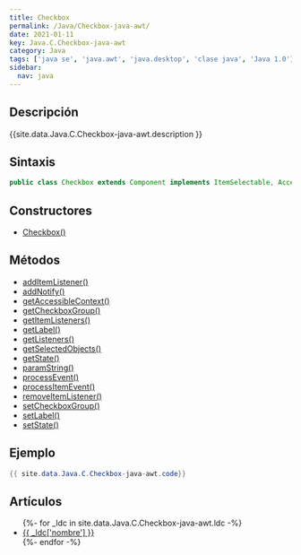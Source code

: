 ```yaml
---
title: Checkbox
permalink: /Java/Checkbox-java-awt/
date: 2021-01-11
key: Java.C.Checkbox-java-awt
category: Java
tags: ['java se', 'java.awt', 'java.desktop', 'clase java', 'Java 1.0']
sidebar: 
  nav: java
---
```


## Descripción
{{site.data.Java.C.Checkbox-java-awt.description }}

## Sintaxis
~~~java
public class Checkbox extends Component implements ItemSelectable, Accessible
~~~

## Constructores
* [Checkbox()](/Java/Checkbox-java-awt/Checkbox/)

## Métodos
* [addItemListener()](/Java/Checkbox-java-awt/addItemListener)
* [addNotify()](/Java/Checkbox-java-awt/addNotify)
* [getAccessibleContext()](/Java/Checkbox-java-awt/getAccessibleContext)
* [getCheckboxGroup()](/Java/Checkbox-java-awt/getCheckboxGroup)
* [getItemListeners()](/Java/Checkbox-java-awt/getItemListeners)
* [getLabel()](/Java/Checkbox-java-awt/getLabel)
* [getListeners()](/Java/Checkbox-java-awt/getListeners)
* [getSelectedObjects()](/Java/Checkbox-java-awt/getSelectedObjects)
* [getState()](/Java/Checkbox-java-awt/getState)
* [paramString()](/Java/Checkbox-java-awt/paramString)
* [processEvent()](/Java/Checkbox-java-awt/processEvent)
* [processItemEvent()](/Java/Checkbox-java-awt/processItemEvent)
* [removeItemListener()](/Java/Checkbox-java-awt/removeItemListener)
* [setCheckboxGroup()](/Java/Checkbox-java-awt/setCheckboxGroup)
* [setLabel()](/Java/Checkbox-java-awt/setLabel)
* [setState()](/Java/Checkbox-java-awt/setState)

## Ejemplo
~~~java
{{ site.data.Java.C.Checkbox-java-awt.code}}
~~~

## Artículos
<ul>
{%- for _ldc in site.data.Java.C.Checkbox-java-awt.ldc -%}
   <li>
       <a href="{{_ldc['url'] }}">{{ _ldc['nombre'] }}</a>
   </li>
{%- endfor -%}
</ul>
